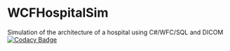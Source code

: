 # WCFHospitalSim
Simulation of the architecture of a hospital using C#/WFC/SQL and DICOM
[![Codacy Badge](https://api.codacy.com/project/badge/Grade/e11305ed717d43cb81842e62d419c627)](https://www.codacy.com/app/jose.esteves.mail/WCFHospitalSim?utm_source=github.com&amp;utm_medium=referral&amp;utm_content=JGEsteves89/WCFHospitalSim&amp;utm_campaign=Badge_Grade)
